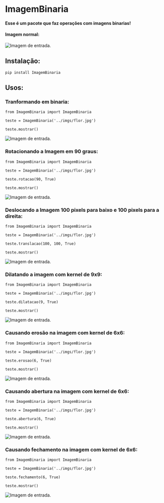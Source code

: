 ImagemBinaria
=============

#### Esse é um pacote que faz operações com imagens binarias!
#### Imagem normal:

![Imagem de entrada.](https://raw.githubusercontent.com/lucassl2020/POO2/master/pacote/imgs/flor.jpg)

## Instalação:

    pip install ImagemBinaria

## Usos:
### Tranformando em binaria:
```
from ImagemBinaria import ImagemBinaria

teste = ImagemBinaria('../imgs/flor.jpg')

teste.mostrar()
```
![Imagem de entrada.](https://raw.githubusercontent.com/lucassl2020/POO2/master/pacote/imgs/flor_binaria.jpg)

### Rotacionando a Imagem em 90 graus:
```
from ImagemBinaria import ImagemBinaria

teste = ImagemBinaria('../imgs/flor.jpg')

teste.rotacao(90, True)

teste.mostrar()
```
![Imagem de entrada.](https://raw.githubusercontent.com/lucassl2020/POO2/master/pacote/imgs/flor_rotacao.jpg)

### Deslocando a Imagem 100 pixels para baixo e 100 pixels para a direita:
```
from ImagemBinaria import ImagemBinaria

teste = ImagemBinaria('../imgs/flor.jpg')

teste.translacao(100, 100, True)

teste.mostrar()
```
![Imagem de entrada.](https://raw.githubusercontent.com/lucassl2020/POO2/master/pacote/imgs/flor_translacao.jpg)

### Dilatando a imagem com kernel de 9x9:
```
from ImagemBinaria import ImagemBinaria

teste = ImagemBinaria('../imgs/flor.jpg')

teste.dilatacao(9, True)

teste.mostrar()
```
![Imagem de entrada.](https://raw.githubusercontent.com/lucassl2020/POO2/master/pacote/imgs/flor_dilatacao.jpg)

### Causando erosão na imagem com kernel de 6x6:
```
from ImagemBinaria import ImagemBinaria

teste = ImagemBinaria('../imgs/flor.jpg')

teste.erosao(6, True)

teste.mostrar()
```
![Imagem de entrada.](https://raw.githubusercontent.com/lucassl2020/POO2/master/pacote/imgs/flor_erosao.jpg)

### Causando abertura na imagem com kernel de 6x6:
```
from ImagemBinaria import ImagemBinaria

teste = ImagemBinaria('../imgs/flor.jpg')

teste.abertura(6, True)

teste.mostrar()
```
![Imagem de entrada.](https://raw.githubusercontent.com/lucassl2020/POO2/master/pacote/imgs/flor_abertura.jpg)

### Causando fechamento na imagem com kernel de 6x6:
```
from ImagemBinaria import ImagemBinaria

teste = ImagemBinaria('../imgs/flor.jpg')

teste.fechamento(6, True)

teste.mostrar()
```
![Imagem de entrada.](https://raw.githubusercontent.com/lucassl2020/POO2/master/pacote/imgs/flor_fechamento.jpg)